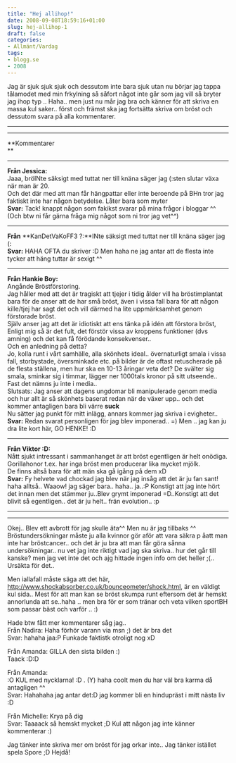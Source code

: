 ```yaml
---
title: "Hej allihop!"
date: 2008-09-08T18:59:16+01:00
slug: hej-allihop-1
draft: false
categories:
- Allmänt/Vardag
tags:
- blogg.se
- 2008
---
```

Jag är sjuk sjuk sjuk och dessutom inte bara sjuk utan nu börjar jag tappa tålamodet med min frkylning så såfort något inte går som jag vill så bryter jag ihop typ .. Haha.. men just nu mår jag bra och känner för att skriva en massa kul saker.. först och främst ska jag fortsätta skriva om bröst och dessutom svara på alla kommentarer.  

* * *

* * *

**Kommentarer  
**

* * *

**Från Jessica:**  
Jaaa, bröINte säksigt med tuttat ner till knäna säger jag (:sten slutar växa när man är 20.  
Och det där med att man får hängpattar eller inte beroende på BHn tror jag faktiskt inte har någon betydelse. Låter bara som myter  
**Svar:** Tack! knappt någon som fakikst svarar på mina frågor i bloggar ^^ (Och btw ni får gärna fråga mig något som ni tror jag vet^^)  

* * *

**Från** **KanDetVaKoFF3 ?:**INte säksigt med tuttat ner till knäna säger jag (:  
**Svar:** HAHA OFTA du skriver :D Men haha ne jag antar att de flesta inte tycker att häng tuttar är sexigt ^^  

* * *

**Från Hankie Boy:**  
Angånde Bröstförstoring.  
Jag håller med att det är tragiskt att tjejer i tidig ålder vill ha bröstimplantat bara för de anser att de har små bröst, även i vissa fall bara för att någon kille/tjej har sagt det och vill därmed ha lite uppmärksamhet genom förstorade bröst.  
Själv anser jag att det är idiotiskt att ens tänka på idén att förstora bröst, Enligt mig så är det fult, det förstör vissa av kroppens funktioner (dvs amning) och det kan få förödande konsekvenser..  
Och en anledning på detta?  
Jo, kolla runt i vårt samhälle, alla skönhets ideal.. övernaturligt smala i vissa fall, storbystade, översminkade etc. på bilder är de oftast retuscherade på de flesta ställena, men hur ska en 10-13 åringar veta det? De svälter sig smala, sminkar sig i timmar, lägger ner 1000tals kronor på sitt utseende.. Fast det nämns ju inte i media..  
Slutsats: Jag anser att dagens ungdomar bli manipulerade genom media och hur allt är så skönhets baserat redan när de växer upp.. och det kommer antagligen bara bli värre **suck**  
Nu sätter jag punkt för mitt inlägg, annars kommer jag skriva i evigheter..  
**Svar:** Redan svarat personligen för jag blev imponerad.. =) Men .. jag kan ju dra lite kort här, GO HENKE! :D  

* * *

**Från Viktor :D:**  
Nått sjukt intressant i sammanhanget är att bröst egentligen är helt onödiga. Gorillahonor t.ex. har inga bröst men producerar lika mycket mjölk.  
De finns altså bara för att män ska gå igång på dem xD  
**Svar:** Fy helvete vad chockad jag blev när jag insåg att det är ju fan sant! haha alltså.. Waaow! jag säger bara.. haha.. ja..:P Konstigt att jag inte hört det innan men det stämmer ju..Blev grymt imponerad =D..Konstigt att det blivit så egentligen.. det är ju helt.. frän evolution.. :p  

* * *

* * *

Okej.. Blev ett avbrott för jag skulle äta^^ Men nu är jag tillbaks ^^  
Bröstundersökningar måste ju alla kvinnor gör aför att vara säkra p åatt man inte har bröstcancer.. och det är ju bra att man får göra sånna undersökningar.. nu vet jag inte riktigt vad jag ska skriva.. hur det går till kanske? men jag vet inte det och ajg hittade ingen info om det heller ;(.. Ursäkta för det..  
  
Men iallafall måste säga att det här, http://www.shockabsorber.co.uk/bounceometer/shock.html, är en väldigt kul sida.. Mest för att man kan se bröst skumpa runt eftersom det är hemskt annorlunda att se..haha .. men bra för er som tränar och veta vilken sportBH som passar bäst och varför .. :)  
  
Hade btw fått mer kommentarer såg jag..  
Från Nadira: Haha förhör varann via msn ;) det är bra det  
Svar: hahaha jaa:P Funkade faktistk otroligt nog xD  
  
Från Amanda: GILLA den sista bilden :)  
Taack :D:D  
  
Från Amanda:  
:O KUL med nycklarna! :D . (Y) haha coolt men du har väl bra karma då antagligen ^^  
Svar: Hahahaha jag antar det:D jag kommer bli en hindupräst i mitt nästa liv :D  
  
Från Michelle: Krya på dig  
Svar: Taaaack så hemskt mycket ;D Kul att någon jag inte känner kommenterar :)  
  
  
  
Jag tänker inte skriva mer om bröst för jag orkar inte.. Jag tänker istället spela Spore ;D Hejdå!
